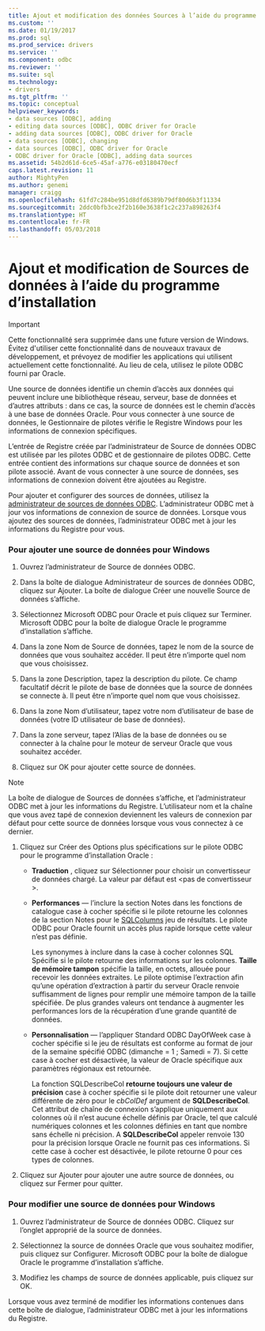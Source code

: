 ```yaml
---
title: Ajout et modification des données Sources à l’aide du programme d’installation | Documents Microsoft
ms.custom: ''
ms.date: 01/19/2017
ms.prod: sql
ms.prod_service: drivers
ms.service: ''
ms.component: odbc
ms.reviewer: ''
ms.suite: sql
ms.technology:
- drivers
ms.tgt_pltfrm: ''
ms.topic: conceptual
helpviewer_keywords:
- data sources [ODBC], adding
- editing data sources [ODBC], ODBC driver for Oracle
- adding data sources [ODBC], ODBC driver for Oracle
- data sources [ODBC], changing
- data sources [ODBC], ODBC driver for Oracle
- ODBC driver for Oracle [ODBC], adding data sources
ms.assetid: 54b2d61d-6ce5-45af-a776-e03180470ecf
caps.latest.revision: 11
author: MightyPen
ms.author: genemi
manager: craigg
ms.openlocfilehash: 61fd7c284be951d8dfd6389b79df80d6b3f11334
ms.sourcegitcommit: 2ddc0bfb3ce2f2b160e3638f1c2c237a898263f4
ms.translationtype: HT
ms.contentlocale: fr-FR
ms.lasthandoff: 05/03/2018
---
```

# <a name="adding-and-modifying-data-sources-using-setup"></a>Ajout et modification de Sources de données à l’aide du programme d’installation
> [!IMPORTANT]  
>  Cette fonctionnalité sera supprimée dans une future version de Windows. Évitez d'utiliser cette fonctionnalité dans de nouveaux travaux de développement, et prévoyez de modifier les applications qui utilisent actuellement cette fonctionnalité. Au lieu de cela, utilisez le pilote ODBC fourni par Oracle.  
  
 Une source de données identifie un chemin d’accès aux données qui peuvent inclure une bibliothèque réseau, serveur, base de données et d’autres attributs : dans ce cas, la source de données est le chemin d’accès à une base de données Oracle. Pour vous connecter à une source de données, le Gestionnaire de pilotes vérifie le Registre Windows pour les informations de connexion spécifiques.  
  
 L’entrée de Registre créée par l’administrateur de Source de données ODBC est utilisée par les pilotes ODBC et de gestionnaire de pilotes ODBC. Cette entrée contient des informations sur chaque source de données et son pilote associé. Avant de vous connecter à une source de données, ses informations de connexion doivent être ajoutées au Registre.  
  
 Pour ajouter et configurer des sources de données, utilisez la [administrateur de sources de données ODBC](../../odbc/admin/odbc-data-source-administrator.md). L’administrateur ODBC met à jour vos informations de connexion de source de données. Lorsque vous ajoutez des sources de données, l’administrateur ODBC met à jour les informations du Registre pour vous.  
  
### <a name="to-add-a-data-source-for-windows"></a>Pour ajouter une source de données pour Windows  
  
1.  Ouvrez l’administrateur de Source de données ODBC.  
  
2.  Dans la boîte de dialogue Administrateur de sources de données ODBC, cliquez sur Ajouter. La boîte de dialogue Créer une nouvelle Source de données s’affiche.  
  
3.  Sélectionnez Microsoft ODBC pour Oracle et puis cliquez sur Terminer. Microsoft ODBC pour la boîte de dialogue Oracle le programme d’installation s’affiche.  
  
4.  Dans la zone Nom de Source de données, tapez le nom de la source de données que vous souhaitez accéder. Il peut être n’importe quel nom que vous choisissez.  
  
5.  Dans la zone Description, tapez la description du pilote. Ce champ facultatif décrit le pilote de base de données que la source de données se connecte à. Il peut être n’importe quel nom que vous choisissez.  
  
6.  Dans la zone Nom d’utilisateur, tapez votre nom d’utilisateur de base de données (votre ID utilisateur de base de données).  
  
7.  Dans la zone serveur, tapez l’Alias de la base de données ou se connecter à la chaîne pour le moteur de serveur Oracle que vous souhaitez accéder.  
  
8.  Cliquez sur OK pour ajouter cette source de données.  
  
> [!NOTE]  
>  La boîte de dialogue de Sources de données s’affiche, et l’administrateur ODBC met à jour les informations du Registre. L’utilisateur nom et la chaîne que vous avez tapé de connexion deviennent les valeurs de connexion par défaut pour cette source de données lorsque vous vous connectez à ce dernier.  
  
1.  Cliquez sur Créer des Options plus spécifications sur le pilote ODBC pour le programme d’installation Oracle :  
  
    -   **Traduction** , cliquez sur Sélectionner pour choisir un convertisseur de données chargé. La valeur par défaut est \<pas de convertisseur >.  
  
    -   **Performances** — l’inclure la section Notes dans les fonctions de catalogue case à cocher spécifie si le pilote retourne les colonnes de la section Notes pour le [SQLColumns](../../odbc/microsoft/level-1-api-functions-odbc-driver-for-oracle.md) jeu de résultats. Le pilote ODBC pour Oracle fournit un accès plus rapide lorsque cette valeur n’est pas définie.  
  
         Les synonymes à inclure dans la case à cocher colonnes SQL Spécifie si le pilote retourne des informations sur les colonnes. **Taille de mémoire tampon** spécifie la taille, en octets, allouée pour recevoir les données extraites. Le pilote optimise l’extraction afin qu’une opération d’extraction à partir du serveur Oracle renvoie suffisamment de lignes pour remplir une mémoire tampon de la taille spécifiée. De plus grandes valeurs ont tendance à augmenter les performances lors de la récupération d’une grande quantité de données.  
  
    -   **Personnalisation** — l’appliquer Standard ODBC DayOfWeek case à cocher spécifie si le jeu de résultats est conforme au format de jour de la semaine spécifié ODBC (dimanche = 1 ; Samedi = 7). Si cette case à cocher est désactivée, la valeur de Oracle spécifique aux paramètres régionaux est retournée.  
  
         La fonction SQLDescribeCol **retourne toujours une valeur de précision** case à cocher spécifie si le pilote doit retourner une valeur différente de zéro pour le *cbColDef* argument de **SQLDescribeCol**. Cet attribut de chaîne de connexion s’applique uniquement aux colonnes où il n’est aucune échelle définis par Oracle, tel que calculé numériques colonnes et les colonnes définies en tant que nombre sans échelle ni précision. A **SQLDescribeCol** appeler renvoie 130 pour la précision lorsque Oracle ne fournit pas ces informations. Si cette case à cocher est désactivée, le pilote retourne 0 pour ces types de colonnes.  
  
2.  Cliquez sur Ajouter pour ajouter une autre source de données, ou cliquez sur Fermer pour quitter.  
  
### <a name="to-modify-a-data-source-for-windows"></a>Pour modifier une source de données pour Windows  
  
1.  Ouvrez l’administrateur de Source de données ODBC. Cliquez sur l’onglet approprié de la source de données.  
  
2.  Sélectionnez la source de données Oracle que vous souhaitez modifier, puis cliquez sur Configurer. Microsoft ODBC pour la boîte de dialogue Oracle le programme d’installation s’affiche.  
  
3.  Modifiez les champs de source de données applicable, puis cliquez sur OK.  
  
 Lorsque vous avez terminé de modifier les informations contenues dans cette boîte de dialogue, l’administrateur ODBC met à jour les informations du Registre.
